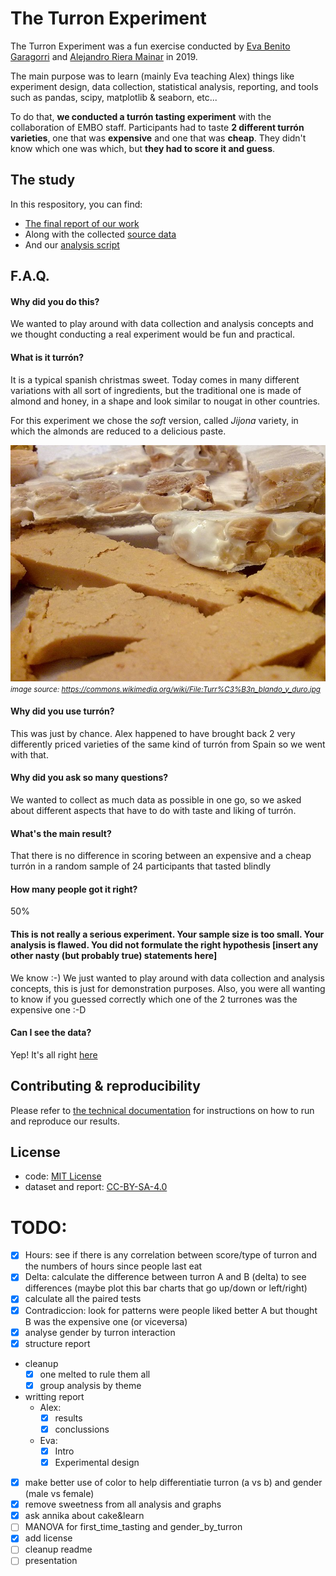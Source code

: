 # The Turron Experiment
The Turron Experiment was a fun exercise conducted by [Eva Benito Garagorri](https://github.com/evilla-19) and [Alejandro Riera Mainar](http://github.com/ariera/) in 2019.

The main purpose was to learn (mainly Eva teaching Alex) things like experiment design, data collection, statistical analysis, reporting, and tools such as pandas, scipy, matplotlib & seaborn, etc...

To do that, **we conducted a turrón tasting experiment** with the collaboration of EMBO staff. Participants had to taste **2 different turrón varieties**, one that was **expensive** and one that was **cheap**. They didn't know which one was which, but **they had to score it and guess**.

## The study

In this respository, you can find:

* [The final report of our work](report.md)
* Along with the collected [source data](data.csv)
* And our [analysis script](analysis.py)

## F.A.Q.

#### Why did you do this?
We wanted to play around with data collection and analysis concepts and we thought conducting a real experiment would be fun and practical.


#### What is it turrón?

It is a typical spanish christmas sweet. Today comes in many different variations with all sort of ingredients, but the traditional one is made of almond and honey, in a shape and look similar to nougat in other countries.

For this experiment we chose the _soft_ version, called _Jijona_ variety, in which the almonds are reduced to a delicious paste.

![](800px-turron_blando_y_duro.jpg)
<small>
_image source: https://commons.wikimedia.org/wiki/File:Turr%C3%B3n_blando_y_duro.jpg_
</small>

#### Why did you use turrón?
This was just by chance. Alex happened to have brought back 2 very differently priced varieties of the same kind of turrón from Spain so we went with that.

#### Why did you ask so many questions?
We wanted to collect as much data as possible in one go, so we asked about different aspects that have to do with taste and liking of turrón.

#### What's the main result?
That there is no difference in scoring between an expensive and a cheap turrón in a random sample of 24 participants that tasted blindly

#### How many people got it right?
50%

#### This is not really a serious experiment. Your sample size is too small. Your analysis is flawed. You did not formulate the right hypothesis [insert any other nasty (but probably true) statements here]
We know :-) We just wanted to play around with data collection and analysis concepts, this is just for demonstration purposes. Also, you were all wanting to know if you guessed correctly which one of the 2 turrones was the expensive one :-D

#### Can I see the data?
Yep! It's all right [here](data.csv)








## Contributing & reproducibility

Please refer to [the technical documentation](CONTRIBUTE.md) for instructions on how to run and reproduce our results.

## License

* code: [MIT License](https://opensource.org/licenses/MIT)
* dataset and report: [CC-BY-SA-4.0](https://creativecommons.org/licenses/by-sa/4.0/)

# TODO:
- [x] Hours: see if there is any correlation between score/type of turron and the numbers of hours since people last eat
- [x] Delta: calculate the difference between turron A and B (delta) to see differences (maybe plot this bar charts that go up/down or left/right)
- [x] calculate all the paired tests
- [x] Contradiccion: look for patterns were people liked better A but thought B was the expensive one (or viceversa)
- [x] analyse gender by turron interaction
- [x] structure report
- cleanup
    - [x] one melted to rule them all
    - [x] group analysis by theme
- writting report
    - Alex:
        - [x] results
        - [x] conclussions
    - Eva:
        - [x] Intro
        - [x] Experimental design
- [x] make better use of color to help differentiatie turron (a vs b) and gender (male vs female)
- [x] remove sweetness from all analysis and graphs
- [x] ask annika about cake&learn
- [ ] MANOVA for first_time_tasting and gender_by_turron
- [x] add license
- [ ] cleanup readme
- [ ] presentation